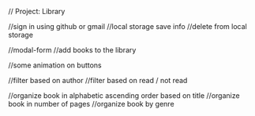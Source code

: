 // Project: Library

//sign in using github or gmail
//local storage save info
//delete from local storage

//modal-form
//add books to the library

//some animation on buttons

//filter based on author
//filter based on read / not read

//organize book in alphabetic ascending order based on title
//organize book in number of pages
//organize book by genre
